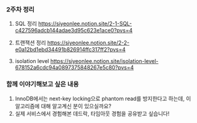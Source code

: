 ### 2주차 정리

1. SQL 정리
   https://siyeonlee.notion.site/2-1-SQL-c427596adcb144adae3d95c623e1ace0?pvs=4


2. 트랜잭션 정리
   https://siyeonlee.notion.site/2-2-e0a12bd1ebd34491b826914ffc317ff2?pvs=4

3. isolation level
   https://siyeonlee.notion.site/isolation-level-678152a6cdc94a0897375848267e5c80?pvs=4


### 함께 이야기해보고 싶은 내용
1. InnoDB에서는 next-key locking으로 phantom read를 방지한다고 하는데, 이 알고리즘에 대해 알고계신 분이 있으실까요?
2. 실제 서비스에서 경험해본 데드락, 타임아웃 경험을 공유받고 싶습니다!